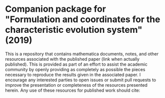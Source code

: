 # Companion package for "Formulation and coordinates for the characteristic evolution system" (2019)

This is a repository that contains mathematica documents, notes, and other
resources associated with the published paper (link when actually published).
This is provided as part of an effort to assist the academic community by openly
providing as completely as possible the pieces necessary to reproduce the
results given in the associated paper.
I encourage any interested parties to open issues or submit pull requests to
improve the presentation or completeness of the resources presented herein.
Any use of these resources for published work should cite:
```
```

